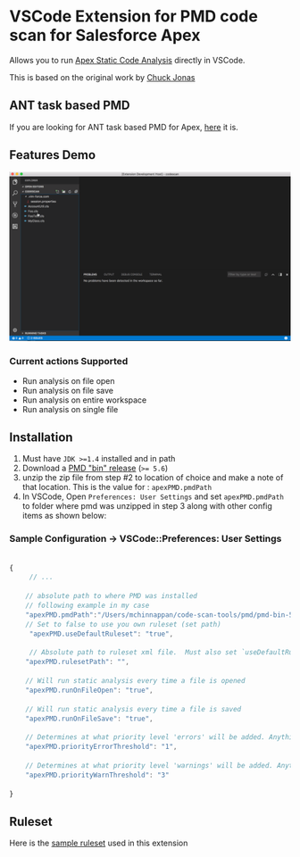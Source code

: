 # VSCode Extension for PMD code scan for Salesforce Apex

Allows you to run [Apex Static Code Analysis](http://pmd.sourceforge.net/snapshot/pmd-apex/) directly in VSCode.


This is based on the original work by [Chuck Jonas](https://github.com/ChuckJonas/vscode-apex-pmd)

## ANT task based PMD

If you are looking for ANT task based PMD for Apex, [here](https://github.com/mohan-chinnappan-n/pmd-dist) it is.

## Features Demo

![Demo for the Extension](./images/code-scan-vscode-6.gif)

### Current actions Supported

* Run analysis on file open
* Run analysis on file save
* Run analysis on entire workspace
* Run analysis on single file
 

## Installation

1. Must have `JDK >=1.4` installed and in path
2. Download a [PMD "bin" release](https://sourceforge.net/projects/pmd/files/pmd/) (`>= 5.6`)
3. unzip the zip file from step #2 to location of choice and make a note of that location. This is the value for : `apexPMD.pmdPath`
4. In VSCode, Open `Preferences: User Settings` and set `apexPMD.pmdPath` to folder where pmd was unzipped in step 3 along with other config items as shown below:

### Sample Configuration ->  VSCode::Preferences: User Settings

``` javascript

{
     // ...

    // absolute path to where PMD was installed
    // following example in my case
    "apexPMD.pmdPath":"/Users/mchinnappan/code-scan-tools/pmd/pmd-bin-5.8.1",
    // Set to false to use you own ruleset (set path)
     "apexPMD.useDefaultRuleset": "true",

     // Absolute path to ruleset xml file.  Must also set `useDefaultRuleset:false`.
    "apexPMD.rulesetPath": "",
    
    // Will run static analysis every time a file is opened
    "apexPMD.runOnFileOpen": "true",

    // Will run static analysis every time a file is saved
    "apexPMD.runOnFileSave": "true",

    // Determines at what priority level 'errors' will be added. Anything less will be a warning or hint
    "apexPMD.priorityErrorThreshold": "1",

    // Determines at what priority level 'warnings' will be added. Anything less will be a hint
    "apexPMD.priorityWarnThreshold": "3"

}


```

## Ruleset
Here is the [sample ruleset](./rulesets/apex_ruleset.xml) used in this extension